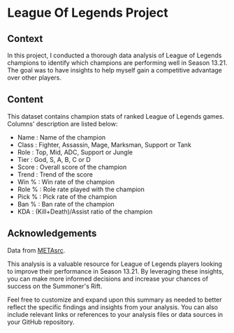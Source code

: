 # League Of Legends Project

## Context
In this project, I conducted a thorough data analysis of League of Legends champions to identify which champions are performing well in Season 13.21. The goal was to have insights to help myself gain a competitive advantage over other players.

## Content
This dataset contains champion stats of ranked League of Legends games.
Columns' description are listed below:
* Name : Name of the champion
* Class : Fighter, Assassin, Mage, Marksman, Support or Tank
* Role : Top, Mid, ADC, Support or Jungle
* Tier : God, S, A, B, C or D
* Score : Overall score of the champion
* Trend : Trend of the score
* Win % : Win rate of the champion
* Role % : Role rate played with the champion
* Pick % : Pick rate of the champion
* Ban % : Ban rate of the champion
* KDA : (Kill+Death)/Assist ratio of the champion

## Acknowledgements
Data from [METAsrc](https://www.metasrc.com/lol/stats).


This analysis is a valuable resource for League of Legends players looking to improve their performance in Season 13.21. By leveraging these insights, you can make more informed decisions and increase your chances of success on the Summoner's Rift.

Feel free to customize and expand upon this summary as needed to better reflect the specific findings and insights from your analysis. You can also include relevant links or references to your analysis files or data sources in your GitHub repository.

